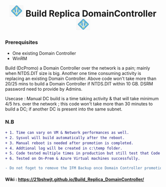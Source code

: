 <h1 align="center">
  <img width="45" src="https://github.com/21bshwjt/Build_Replica_DomainController/blob/68e1d154cc2110bdb5dbf74418c9ec60b5bc5024/images/adds.png?raw=true">
  Build Replica DomainController
  <img width="45" src="https://github.com/21bshwjt/Build_Replica_DomainController/blob/68e1d154cc2110bdb5dbf74418c9ec60b5bc5024/images/adds.png?raw=true">
</h1>


### Prerequisites
- One existing Domain Controller 
- WinRM 

Build (DcPromo) a Domain Controller over the network is a pain; mainly when NTDS.DIT size is big. Another one time consuming activity is replacing an existing Domain Controller.
Above code won't take more than 20/25 mins to build a Domain Controller if NTDS.DIT within 10 GB. DSRM password need to provide by Admins.

Usecase : Manual DC build is a time taking activity & that will take minimum 4/5 hrs. over the network ; this code won't take more than 30 minutes to build a DC; if another DC is present into the same subnet. 

### N.B
```diff
+ 1. Time can vary on VM & Network performances as well.
+ 2. Sysvol will build automatically after the reboot.
+ 3. Manual reboot is needed after promotion is completed.
+ 4. Addtional log will be created in c:\temp folder.
+ 5. Code tested multiple times in production but still test that Code once before moving to Prod.
+ 6. Tested on On-Prem & Azure Virtual machines successfully.
```

```diff
- Do not foget to remove the IFM Backup once Domain Controller promotion will be completed.
```

#### Wiki : https://21bshwjt.github.io/Build_Replica_DomainController/
